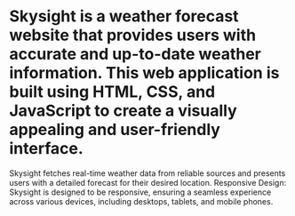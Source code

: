 # Skysight is a weather forecast website that provides users with accurate and up-to-date weather information. This web application is built using HTML, CSS, and JavaScript to create a visually appealing and user-friendly interface.
Skysight fetches real-time weather data from reliable sources and presents users with a detailed forecast for their desired location.
Responsive Design: Skysight is designed to be responsive, ensuring a seamless experience across various devices, including desktops, tablets, and mobile phones.
